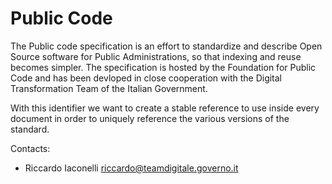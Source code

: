 Public Code
===========

The Public code specification is an effort to standardize and describe Open Source software for Public Administrations, so that indexing and reuse becomes simpler. The specification is hosted by the Foundation for Public Code and has been devloped in close cooperation with the Digital Transformation Team of the Italian Government.

With this identifier we want to create a stable reference to use inside every document in order to uniquely reference the various versions of the standard.

Contacts: 
* Riccardo Iaconelli <riccardo@teamdigitale.governo.it>
